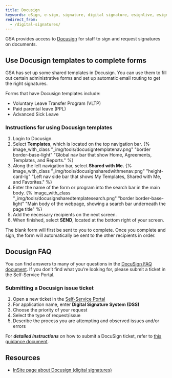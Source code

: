 ```yaml
---
title: Docusign
keywords: eSign, e-sign, signature, digital signature, esignlive, esign live, document
redirect_from:
  - /digital-signatures/
---
```


GSA provides access to [Docusign](https://sign.gsa.gov/) for staff to sign and request signatures on documents. 

## Use Docusign templates to complete forms
GSA has set up some shared templates in Docusign. You can use them to fill out certain administrative forms and set up automatic email routing to get the right signatures. 

Forms that have Docusign templates include:
- Voluntary Leave Transfer Program (VLTP)
- Paid parental leave (PPL)
- Advanced Sick Leave

### Instructions for using Docusign templates
1. Login to Docusign.
2. Select **Templates**, which is located on the top navigation bar. 
{% image_with_class "_img/tools/docusigntemplatenav.png" "border border-base-light" "Global nav bar that show Home, Agreements, Templates, and Reports." %}
3. Along the left navigation bar, select **Shared with Me.**
{% image_with_class "_img/tools/docusignsharedwithmenav.png" "height-card-lg" "Left nav side bar that shows My Templates, Shared with Me, and Favorites." %}
4. Enter the name of the form or program into the search bar in the main body. 
{% image_with_class "_img/tools/docusignsharedtemplatesearch.png" "border border-base-light" "Main body of the webpage, showing a search bar underneath the page title" %}
5. Add the necessary recipients on the next screen. 
6. When finished, select **SEND**, located at the bottom right of your screen. 

The blank form will first be sent to you to complete. Once you complete and sign, the form will automatically be sent to the other recipients in order.


## Docusign FAQ

You can find answers to many of your questions in the [DocuSign FAQ document](https://docs.google.com/document/d/1iCusrjgJdhFO539cCer5y45AUTvtrRCWs7U4j_Oomn8/edit#heading=h.9f70doya0ldv). If you don’t find what you’re looking for, please submit a ticket in the Self-Service Portal.

### Submitting a Docusign issue ticket

1. Open a new ticket in the
   [Self-Service Portal](https://lnks.gd/l/eyJhbGciOiJIUzI1NiJ9.eyJidWxsZXRpbl9saW5rX2lkIjoxMDMsInVyaSI6ImJwMjpjbGljayIsImJ1bGxldGluX2lkIjoiMjAyMDEyMTUuMzIwNDc2MjEiLCJ1cmwiOiJodHRwczovL2dzYS5zZXJ2aWNlbm93c2VydmljZXMuY29tL3NwLz9pZD1zY19jYXRfaXRlbSZzeXNfaWQ9MTMwZGVmOTc2ZmFjNjEwMDJlZTQ5ZDRlYWUzZWU0ZTkifQ.fnIaFZWUwck8iQQUiaSMNmnOQ-RgdgoYKgleNtiIZIA/s/642947709/br/91868836867-l)
2. For application name, enter **Digital Signature System (DSS)**
3. Choose the priority of your request
4. Select the type of request/issue
5. Describe the process you are attempting and observed issues and/or errors

For **_detailed instructions_** on how to submit a DocuSign ticket, refer to [this guidance document](https://lnks.gd/l/eyJhbGciOiJIUzI1NiJ9.eyJidWxsZXRpbl9saW5rX2lkIjoxMDQsInVyaSI6ImJwMjpjbGljayIsImJ1bGxldGluX2lkIjoiMjAyMDEyMTUuMzIwNDc2MjEiLCJ1cmwiOiJodHRwczovL2RvY3MuZ29vZ2xlLmNvbS9kb2N1bWVudC9kLzFJOFMzTWlFZmpIRkhweTJ4WFA5NnplbFBTTElpekd5YjVzREtBbGZTaWlvL2VkaXQifQ.biYjzKEn10IgiMVzyPBzAAY3Aw6cSyLI2v32IwWYmKQ/s/642947709/br/91868836867-l).

## Resources
- [InSite page about Docusign (digital signatures)](https://insite.gsa.gov/employee-resources/information-technology/apps-software/digital-signature?term=docusign)